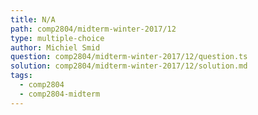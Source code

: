 ```yaml
---
title: N/A
path: comp2804/midterm-winter-2017/12
type: multiple-choice
author: Michiel Smid
question: comp2804/midterm-winter-2017/12/question.ts
solution: comp2804/midterm-winter-2017/12/solution.md
tags:
  - comp2804
  - comp2804-midterm
---
```

